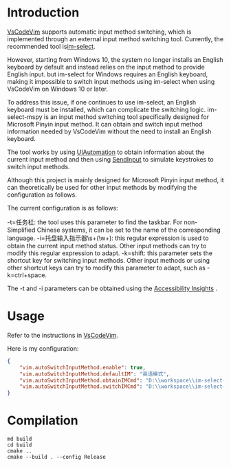 # Introduction
[VsCodeVim](https://github.com/VSCodeVim) supports automatic input method switching, which is implemented through an external input method switching tool. Currently, the recommended tool is[im-select](https://github.com/daipeihust/im-select).

However, starting from Windows 10, the system no longer installs an English keyboard by default and instead relies on the input method to provide English input. but im-select for Windows requires an English keyboard, making it impossible to switch input methods using im-select when using VsCodeVim on Windows 10 or later.

To address this issue, if one continues to use im-select, an English keyboard must be installed, which can complicate the switching logic. im-select-mspy is an input method switching tool specifically designed for Microsoft Pinyin input method. It can obtain and switch input method information needed by VsCodeVim without the need to install an English keyboard.

The tool works by using [UIAutomation](https://learn.microsoft.com/en-us/windows/win32/winauto/entry-uiauto-win32)  to obtain information about the current input method and then using [SendInput](https://docs.microsoft.com/en-us/windows/win32/api/winuser/nf-winuser-sendinput)  to simulate keystrokes to switch input methods.

Although this project is mainly designed for Microsoft Pinyin input method, it can theoretically be used for other input methods by modifying the configuration as follows.

The current configuration is as follows:

-t=任务栏: the tool uses this parameter to find the taskbar. For non-Simplified Chinese systems, it can be set to the name of the corresponding language.
-i=托盘输入指示器\s+(\w+): this regular expression is used to obtain the current input method status. Other input methods can try to modify this regular expression to adapt.
-k=shift: this parameter sets the shortcut key for switching input methods. Other input methods or using other shortcut keys can try to modify this parameter to adapt, such as -k=ctrl+space.

The -t and -i parameters can be obtained using the [Accessibility Insights](https://accessibilityinsights.io/docs/windows/overview/) .

# Usage
Refer to the instructions in [VsCodeVim](https://github.com/VSCodeVim/Vim/blob/f3f9850739e93fe5cc95827a64180fbf67fd377d/README.md#input-method).

Here is my configuration:

```json
{
    "vim.autoSwitchInputMethod.enable": true,
    "vim.autoSwitchInputMethod.defaultIM": "英语模式",
    "vim.autoSwitchInputMethod.obtainIMCmd": "D:\\workspace\\im-select-mspy\\build\\Release\\im-select-mspy.exe",
    "vim.autoSwitchInputMethod.switchIMCmd": "D:\\workspace\\im-select-mspy\\build\\Release\\im-select-mspy.exe {im}",
}
```

# Compilation

```
md build
cd build
cmake .. 
cmake --build . --config Release
```


